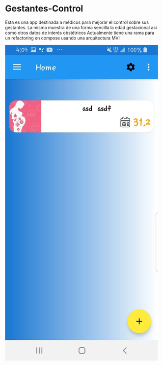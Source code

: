 # Gestantes-Control
Esta es una app destinada a médicos para mejorar el control sobre sus gestantes. La misma muestra de una forma sencilla la edad gestacional asi como otros datos de interés obstétricos
Actualmente tiene una rama para un refactoring en compose usando una arquitectura MVI

![](https://github.com/jander96/resources_for_repos/blob/main/gestantes_2023-10-11_16-17-14.jpg)
